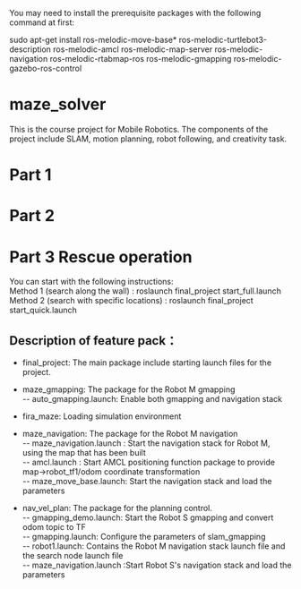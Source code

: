 You may need to install the prerequisite packages with the following command at first:  

sudo apt-get install ros-melodic-move-base* ros-melodic-turtlebot3-description ros-melodic-amcl ros-melodic-map-server ros-melodic-navigation ros-melodic-rtabmap-ros ros-melodic-gmapping ros-melodic-gazebo-ros-control

# maze_solver
This is the course project for Mobile Robotics. 
The components of the project include SLAM, motion planning, robot following, and creativity task. 

# Part 1

# Part 2

# Part 3 Rescue operation
You can start with the following instructions:  
Method 1 (search along the wall) : roslaunch final_project start_full.launch   
Method 2 (search with specific locations) : roslaunch final_project start_quick.launch   

## Description of feature pack：
- final_project: The main package include starting launch files for the project.  
  
- maze_gmapping: The package for the Robot M gmapping  
-- auto_gmapping.launch: Enable both gmapping and navigation stack  

- fira_maze: Loading simulation environment  
  
- maze_navigation: The package for the Robot M navigation  
-- maze_navigation.launch : Start the navigation stack for Robot M, using the map that has been built  
-- amcl.launch : Start AMCL positioning function package to provide map->robot_tf1/odom coordinate transformation  
-- maze_move_base.launch: Start the navigation stack and load the parameters  
  
- nav_vel_plan: The package for the planning control.  
-- gmapping_demo.launch: Start the Robot S gmapping and convert odom topic to TF  
-- gmapping.launch: Configure the parameters of slam_gmapping  
-- robot1.launch: Contains the Robot M navigation stack launch file and the search node launch file  
-- maze_navigation.launch :Start Robot S's navigation stack and load the parameters  
                         
